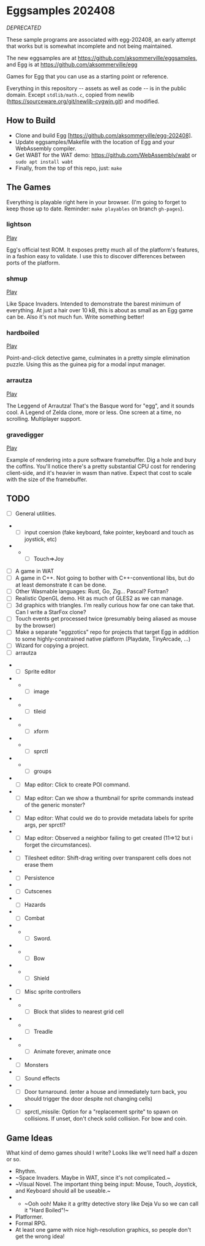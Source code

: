 # Eggsamples 202408

*DEPRECATED*

These sample programs are associated with egg-202408, an early attempt that works but is somewhat incomplete and not being maintained.

The new eggsamples are at https://github.com/aksommerville/eggsamples, and Egg is at https://github.com/aksommerville/egg

Games for Egg that you can use as a starting point or reference.

Everything in this repository -- assets as well as code -- is in the public domain.
Except `stdlib/math.c`, copied from newlib (https://sourceware.org/git/newlib-cygwin.git) and modified.

## How to Build

- Clone and build Egg [https://github.com/aksommerville/egg-202408].
- Update eggsamples/Makefile with the location of Egg and your WebAssembly compiler.
- Get WABT for the WAT demo: https://github.com/WebAssembly/wabt or `sudo apt install wabt`
- Finally, from the top of this repo, just: `make`

## The Games

Everything is playable right here in your browser.
(I'm going to forget to keep those up to date. Reminder: `make playables` on branch `gh-pages`).

### lightson

<a href="https://aksommerville.github.io/eggsamples-202408/playable/lightson.html">Play</a>

Egg's official test ROM.
It exposes pretty much all of the platform's features, in a fashion easy to validate.
I use this to discover differences between ports of the platform.

### shmup

<a href="https://aksommerville.github.io/eggsamples-202408/playable/shmup.html">Play</a>

Like Space Invaders.
Intended to demonstrate the barest minimum of everything.
At just a hair over 10 kB, this is about as small as an Egg game can be.
Also it's not much fun.
Write something better!

### hardboiled

<a href="https://aksommerville.github.io/eggsamples-202408/playable/hardboiled.html">Play</a>

Point-and-click detective game, culminates in a pretty simple elimination puzzle.
Using this as the guinea pig for a modal input manager.

### arrautza

<a href="https://aksommerville.github.io/eggsamples-202408/playable/arrautza.html">Play</a>

The Leggend of Arrautza! That's the Basque word for "egg", and it sounds cool.
A Legend of Zelda clone, more or less.
One screen at a time, no scrolling. Multiplayer support.

### gravedigger

<a href="https://aksommerville.github.io/eggsamples-202408/playable/gravedigger.html">Play</a>

Example of rendering into a pure software framebuffer.
Dig a hole and bury the coffins.
You'll notice there's a pretty substantial CPU cost for rendering client-side, and it's heavier in wasm than native.
Expect that cost to scale with the size of the framebuffer.

## TODO

- [ ] General utilities.
- - [ ] input coersion (fake keyboard, fake pointer, keyboard and touch as joystick, etc)
- - - [ ] Touch=>Joy
- [ ] A game in WAT
- [ ] A game in C++. Not going to bother with C++-conventional libs, but do at least demonstrate it can be done.
- [ ] Other Wasmable languages: Rust, Go, Zig... Pascal? Fortran?
- [ ] Realistic OpenGL demo. Hit as much of GLES2 as we can manage.
- [ ] 3d graphics with triangles. I'm really curious how far one can take that. Can I write a StarFox clone?
- [ ] Touch events get processed twice (presumably being aliased as mouse by the browser)
- [ ] Make a separate "eggzotics" repo for projects that target Egg in addition to some highly-constrained native platform (Playdate, TinyArcade, ...)
- [ ] Wizard for copying a project.
- [ ] arrautza
- - [ ] Sprite editor
- - - [ ] image
- - - [ ] tileid
- - - [ ] xform
- - - [ ] sprctl
- - - [ ] groups
- - [ ] Map editor: Click to create POI command.
- - [ ] Map editor: Can we show a thumbnail for sprite commands instead of the generic monster?
- - [ ] Map editor: What could we do to provide metadata labels for sprite args, per sprctl?
- - [ ] Map editor: Observed a neighbor failing to get created (11=>12 but i forget the circumstances).
- - [ ] Tilesheet editor: Shift-drag writing over transparent cells does not erase them
- - [ ] Persistence
- - [ ] Cutscenes
- - [ ] Hazards
- - [ ] Combat
- - - [ ] Sword.
- - - [ ] Bow
- - - [ ] Shield
- - [ ] Misc sprite controllers
- - - [ ] Block that slides to nearest grid cell
- - - [ ] Treadle
- - - [ ] Animate forever, animate once
- - [ ] Monsters
- - [ ] Sound effects
- - [ ] Door turnaround. (enter a house and immediately turn back, you should trigger the door despite not changing cells)
- - [ ] sprctl_missile: Option for a "replacement sprite" to spawn on collisions. If unset, don't check solid collision. For bow and coin.

## Game Ideas

What kind of demo games should I write? Looks like we'll need half a dozen or so.

- Rhythm.
- ~Space Invaders. Maybe in WAT, since it's not complicated.~
- ~Visual Novel. The important thing being input: Mouse, Touch, Joystick, and Keyboard should all be useable.~
- - ~Ooh ooh! Make it a gritty detective story like Deja Vu so we can call it "Hard Boiled"!~
- Platformer.
- Formal RPG.
- At least one game with nice high-resolution graphics, so people don't get the wrong idea!
